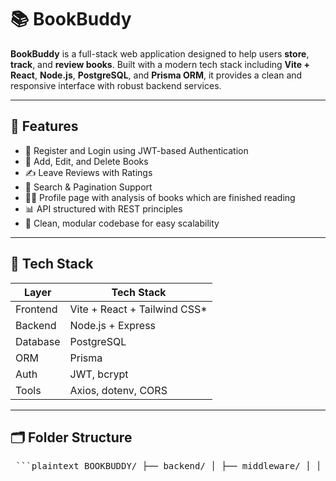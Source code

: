 # 📚 BookBuddy

**BookBuddy** is a full-stack web application designed to help users **store**, **track**, and **review books**. Built with a modern tech stack including **Vite + React**, **Node.js**, **PostgreSQL**, and **Prisma ORM**, it provides a clean and responsive interface with robust backend services.

---

## 🌟 Features

- 🧾 Register and Login using JWT-based Authentication
- 📖 Add, Edit, and Delete Books
- ✍️ Leave Reviews with Ratings
- 🔎 Search & Pagination Support
- 🧑‍💻 Profile page with analysis of books which are finished reading
- 📊 API structured with REST principles
- 🧼 Clean, modular codebase for easy scalability

---

## 🧱 Tech Stack

| Layer       | Tech Stack                     |
|-------------|--------------------------------|
| Frontend    | Vite + React + Tailwind CSS*   |
| Backend     | Node.js + Express              |
| Database    | PostgreSQL                     |
| ORM         | Prisma                         |
| Auth        | JWT, bcrypt                    |
| Tools       | Axios, dotenv, CORS            |



---

## 🗂️ Folder Structure
<pre lang="markdown"> ```plaintext BOOKBUDDY/ ├── backend/ │ ├── middleware/ │ │ └── authenticateToken.js │ ├── node_modules/ │ ├── prisma/ │ │ ├── migrations/ │ │ └── schema.prisma │ ├── routes/ │ │ ├── books.js │ │ ├── reviews.js │ │ └── user.js │ ├── .env │ ├── .gitignore │ ├── package-lock.json │ ├── package.json │ ├── seedBook.js │ └── server.js ├── frontend/ │ ├── node_modules/ │ ├── public/ │ │ └── index.html │ ├── src/ │ │ ├── components/ │ │ ├── pages/ │ │ ├── App.js │ │ └── index.js │ ├── .gitignore │ ├── package-lock.json │ ├── package.json │ └── README.md ``` </pre>



